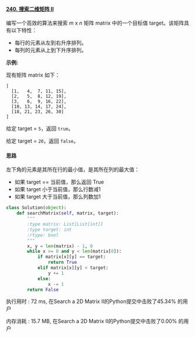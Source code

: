 #### [240. 搜索二维矩阵 II](https://leetcode-cn.com/problems/search-a-2d-matrix-ii/)

编写一个高效的算法来搜索 *m* x *n* 矩阵 matrix 中的一个目标值 target。该矩阵具有以下特性：

- 每行的元素从左到右升序排列。
- 每列的元素从上到下升序排列。

**示例:**

现有矩阵 matrix 如下：

```
[
  [1,   4,  7, 11, 15],
  [2,   5,  8, 12, 19],
  [3,   6,  9, 16, 22],
  [10, 13, 14, 17, 24],
  [18, 21, 23, 26, 30]
]
```

给定 target = `5`，返回 `true`。

给定 target = `20`，返回 `false`。



#### 思路

左下角的元素是其所在行的最小值，是其所在列的最大值：

- 如果 target == 当前值，那么返回 True
- 如果 target 小于当前值，那么行数减1
- 如果 target 大于当前值，那么列数加1

```python
class Solution(object):
    def searchMatrix(self, matrix, target):
        """
        :type matrix: List[List[int]]
        :type target: int
        :rtype: bool
        """
        x, y = len(matrix) - 1, 0
        while x >= 0 and y < len(matrix[0]):
            if matrix[x][y] == target:
                return True
            elif matrix[x][y] < target:
                y += 1
            else:
                x -= 1
        return False
```

执行用时 : 72 ms, 在Search a 2D Matrix II的Python提交中击败了45.34% 的用户

内存消耗 : 15.7 MB, 在Search a 2D Matrix II的Python提交中击败了0.00% 的用户